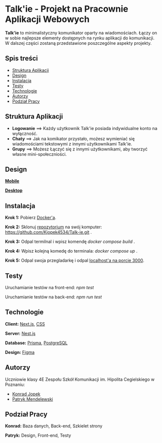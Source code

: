# Talk'ie - Projekt na Pracownie Aplikacji Webowych

**Talk'ie** to minimalistyczny komunikator oparty na wiadomościach. Łączy on w sobie najlepsze elementy dostępnych na rynku aplikacji do komunikacji. W dalszej części zostaną przedstawione poszczególne aspekty projekty.


## Spis treści

* [Struktura Aplikacji](#Struktura-Aplikacji)
* [Design](#Design)
* [Instalacja](#Instalacja)
* [Testy](#Testy)
* [Technologie](#Technologie)
* [Autorzy](#Autorzy)
* [Podział Pracy](#Podział-Pracy)


## Struktura Aplikacji

* **Logowanie** ==> Każdy użytkownik Talk'ie posiada indywidualne konto na wyłączność.
* **Chaty** ==> Jak na komikator przystało, możesz wymieniać się wiadomościami tekstowymi z innymi użytkownikami Talk'ie.
* **Grupy** ==> Możesz Łączyć się z innymi użytkownikami, aby tworzyć własne mini-społeczniości.


## Design

[**Mobile**](https://github.com/Kjopek4534/Talk-ie/blob/main/design/Talki'e%20-%20Mobile%20Design.pdf)

[**Desktop**](https://github.com/Kjopek4534/Talk-ie/blob/main/design/Talk'ie%20-%20Desktop%20Design.pdf)

## Instalacja

**Krok 1:** Pobierz [Docker'a](https://docs.docker.com/get-docker/).

**Krok 2:** Sklonuj [repozytorium](https://github.com/Kjopek4534/Talk-ie.git) na swój komputer: https://github.com/Kjopek4534/Talk-ie.git .

**Krok 3:** Odpal termilnal i wpisz komendę *docker compose build* .

**Krok 4:** Wpisz kolejną komedę do terminala: *docker compose up* .

**Krok 5:** Odpal swoja przegladarkę i odpal [localhost'a na porcie 3000](http://localhost:3000/).
    
## Testy

Uruchamianie testów na front-end: *npm test* 

Uruchamianie testów na back-end: *npm run test*
## Technologie

**Client:** [Next.js](https://nextjs.org/), [CSS](https://www.w3.org/Style/CSS/)

**Server:** [Nest.js](https://nestjs.com/)

**Database:** [Prisma](https://www.prisma.io/), [PostgreSQL](https://www.postgresql.org/)

**Design:** [Figma](https://www.figma.com/)


## Autorzy

Uczniowie klasy 4E Zespołu Szkół Komunikacji im. Hipolita Cegielskiego w Poznaniu:
- [Konrad Jopek](https://github.com/Kjopek4534) 
- [Patryk Mendelewski](https://github.com/Illirock) 

## Podział Pracy

**Konrad:** Baza danych, Back-end, Szkielet strony

**Patryk:** Design, Front-end, Testy 

